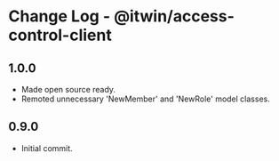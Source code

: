 # Change Log - @itwin/access-control-client

## 1.0.0

- Made open source ready.
- Remoted unnecessary 'NewMember' and 'NewRole' model classes.

## 0.9.0

- Initial commit.
